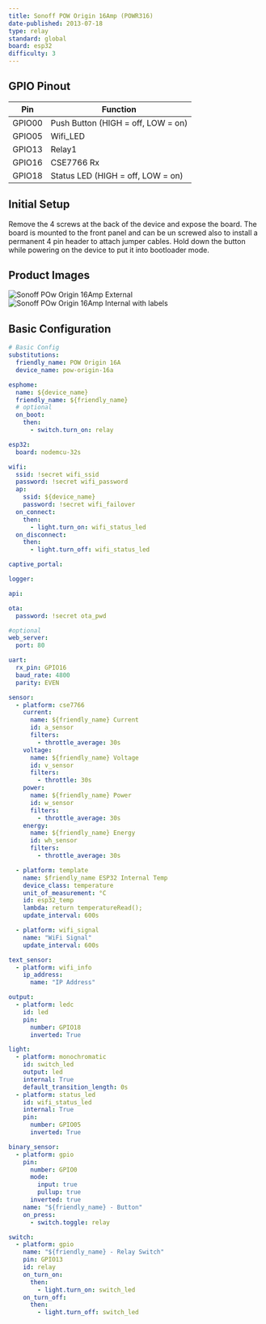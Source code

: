 ```yaml
---
title: Sonoff POW Origin 16Amp (POWR316)
date-published: 2013-07-18
type: relay
standard: global
board: esp32
difficulty: 3
---
```


## GPIO Pinout

| Pin    | Function                           |
| ------ | ---------------------------------- |
| GPIO00 | Push Button (HIGH = off, LOW = on) |
| GPIO05 | Wifi_LED                           |
| GPIO13 | Relay1                             |
| GPIO16 | CSE7766 Rx                         |
| GPIO18 | Status LED (HIGH = off, LOW = on)  |

## Initial Setup

Remove the 4 screws at the back of the device and expose the board. The board is mounted to the front panel and can be un screwed also to install a permanent 4 pin header to attach jumper cables. Hold down the button while powering on the device to put it into bootloader mode.

## Product Images

![Sonoff POw Origin 16Amp External](sonoff-POWR316-external.png "Sonoff POW Origin 16Amp External")
![Sonoff POw Origin 16Amp Internal with labels](sonoff-POWR316-internal-labels.png "Sonoff POW Origin 16Amp Internal with labels")

## Basic Configuration

```yaml
# Basic Config
substitutions:
  friendly_name: POW Origin 16A
  device_name: pow-origin-16a

esphome:
  name: ${device_name}
  friendly_name: ${friendly_name}
  # optional
  on_boot:
    then:
      - switch.turn_on: relay

esp32:
  board: nodemcu-32s

wifi:
  ssid: !secret wifi_ssid
  password: !secret wifi_password
  ap:
    ssid: ${device_name}
    password: !secret wifi_failover
  on_connect:
    then:
      - light.turn_on: wifi_status_led
  on_disconnect:
    then:
      - light.turn_off: wifi_status_led

captive_portal:

logger:

api:

ota:
  password: !secret ota_pwd

#optional
web_server:
  port: 80

uart:
  rx_pin: GPIO16
  baud_rate: 4800
  parity: EVEN

sensor:
  - platform: cse7766
    current:
      name: ${friendly_name} Current
      id: a_sensor
      filters:
        - throttle_average: 30s
    voltage:
      name: ${friendly_name} Voltage
      id: v_sensor
      filters:
        - throttle: 30s
    power:
      name: ${friendly_name} Power
      id: w_sensor
      filters:
        - throttle_average: 30s
    energy:
      name: ${friendly_name} Energy
      id: wh_sensor
      filters:
        - throttle_average: 30s

  - platform: template
    name: $friendly_name ESP32 Internal Temp
    device_class: temperature
    unit_of_measurement: °C
    id: esp32_temp
    lambda: return temperatureRead();
    update_interval: 600s

  - platform: wifi_signal
    name: "WiFi Signal"
    update_interval: 600s

text_sensor:
  - platform: wifi_info
    ip_address:
      name: "IP Address"

output:
  - platform: ledc
    id: led
    pin:
      number: GPIO18
      inverted: True

light:
  - platform: monochromatic
    id: switch_led
    output: led
    internal: True
    default_transition_length: 0s
  - platform: status_led
    id: wifi_status_led
    internal: True
    pin:
      number: GPIO05
      inverted: True

binary_sensor:
  - platform: gpio
    pin:
      number: GPIO0
      mode:
        input: true
        pullup: true
      inverted: true
    name: "${friendly_name} - Button"
    on_press:
      - switch.toggle: relay

switch:
  - platform: gpio
    name: "${friendly_name} - Relay Switch"
    pin: GPIO13
    id: relay
    on_turn_on:
      then:
        - light.turn_on: switch_led
    on_turn_off:
      then:
        - light.turn_off: switch_led
```
